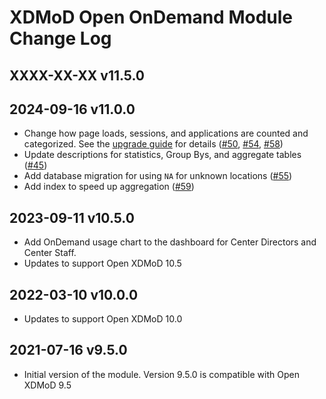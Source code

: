XDMoD Open OnDemand Module Change Log
=====================

## XXXX-XX-XX v11.5.0

## 2024-09-16 v11.0.0

- Change how page loads, sessions, and applications are counted and
  categorized. See the
  [upgrade guide](https://ondemand.xdmod.org/11.0/upgrade.html) for details
  ([\#50](https://github.com/ubccr/xdmod-ondemand/pull/50), [\#54](https://github.com/ubccr/xdmod-ondemand/pull/54), [\#58](https://github.com/ubccr/xdmod-ondemand/pull/58))
- Update descriptions for statistics, Group Bys, and aggregate tables ([\#45](https://github.com/ubccr/xdmod-ondemand/pull/45))
- Add database migration for using `NA` for unknown locations ([\#55](https://github.com/ubccr/xdmod-ondemand/pull/55))
- Add index to speed up aggregation ([\#59](https://github.com/ubccr/xdmod-ondemand/pull/59))

## 2023-09-11 v10.5.0

- Add OnDemand usage chart to the dashboard for Center Directors and Center Staff.
- Updates to support Open XDMoD 10.5

## 2022-03-10 v10.0.0

- Updates to support Open XDMoD 10.0

## 2021-07-16 v9.5.0

- Initial version of the module. Version 9.5.0 is compatible with Open XDMoD 9.5
